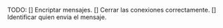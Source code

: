 TODO:
[] Encriptar mensajes.
[] Cerrar las conexiones correctamente.
[] Identificar quien envia el mensaje.